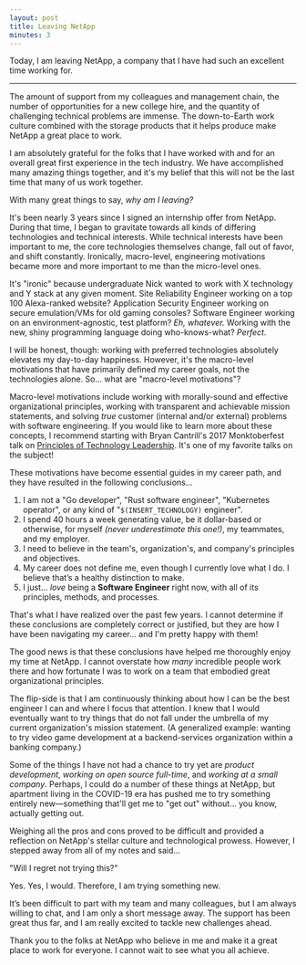 ```yaml
---
layout: post
title: Leaving NetApp
minutes: 3
---
```


Today, I am leaving NetApp, a company that I have had such an excellent time working for.

---
 
The amount of support from my colleagues and management chain, the number of opportunities for a new college hire, and the quantity of challenging technical problems are immense.
The down-to-Earth work culture combined with the storage products that it helps produce make NetApp a great place to work.
 
I am absolutely grateful for the folks that I have worked with and for an overall great first experience in the tech industry.
We have accomplished many amazing things together, and it's my belief that this will not be the last time that many of us work together.
 
With many great things to say, *why am I leaving?*
 
It's been nearly 3 years since I signed an internship offer from NetApp.
During that time, I began to gravitate towards all kinds of differing technologies and technical interests.
While technical interests have been important to me, the core technologies themselves change, fall out of favor, and shift constantly.
Ironically, macro-level, engineering motivations became more and more important to me than the micro-level ones.
 
It's "ironic" because undergraduate Nick wanted to work with X technology and Y stack at any given moment.
Site Reliability Engineer working on a top 100 Alexa-ranked website?
Application Security Engineer working on secure emulation/VMs for old gaming consoles?
Software Engineer working on an environment-agnostic, test platform?
*Eh, whatever.*
Working with the new, shiny programming language doing who-knows-what?
*Perfect.*
 
I will be honest, though: working with preferred technologies absolutely elevates my day-to-day happiness.
However, it's the macro-level motivations that have primarily defined my career goals, not the technologies alone.
So... what are "macro-level motivations"?
 
Macro-level motivations include working with morally-sound and effective organizational principles, working with transparent and achievable mission statements, and solving *true* customer (internal and/or external) problems with software engineering.
If you would like to learn more about these concepts, I recommend starting with Bryan Cantrill's 2017 Monktoberfest talk on [Principles of Technology Leadership](https://www.youtube.com/watch?v=9QMGAtxUlAc).
It's one of my favorite talks on the subject!
 
These motivations have become essential guides in my career path, and they have resulted in the following conclusions...
 
1. I am not a "Go developer", "Rust software engineer", "Kubernetes operator", or any kind of "```$(INSERT_TECHNOLOGY)``` engineer".
2. I spend 40 hours a week generating value, be it dollar-based or otherwise, for myself *(never underestimate this one!)*, my teammates, and my employer.
3. I need to believe in the team's, organization's, and company's principles and objectives.
4. My career does not define me, even though I currently love what I do. I believe that’s a healthy distinction to make.
5. I just... *love* being a **Software Engineer** right now, with all of its principles, methods, and processes.
 
That's what I have realized over the past few years.
I cannot determine if these conclusions are completely correct or justified, but they are how I have been navigating my career... and I'm pretty happy with them!
 
The good news is that these conclusions have helped me thoroughly enjoy my time at NetApp.
I cannot overstate how *many* incredible people work there and how fortunate I was to work on a team that embodied great organizational principles.
 
The flip-side is that I am continuously thinking about how I can be the best engineer I can and where I focus that attention.
I knew that I would eventually want to try things that do not fall under the umbrella of my current organization's mission statement.
(A generalized example: wanting to try video game development at a backend-services organization within a banking company.)
 
Some of the things I have not had a chance to try yet are *product development*, *working on open source full-time*, and *working at a small company*.
Perhaps, I could do a number of these things at NetApp, but apartment living in the COVID-19 era has pushed me to try something entirely new—something that'll get me to "get out" without... you know, actually getting out.
 
Weighing all the pros and cons proved to be difficult and provided a reflection on NetApp's stellar culture and technological prowess.
However, I stepped away from all of my notes and said...
 
"Will I regret not trying this?"
 
Yes. Yes, I would.
Therefore, I am trying something new.
 
It’s been difficult to part with my team and many colleagues, but I am always willing to chat, and I am only a short message away.
The support has been great thus far, and I am really excited to tackle new challenges ahead.
 
Thank you to the folks at NetApp who believe in me and make it a great place to work for everyone.
I cannot wait to see what you all achieve.
